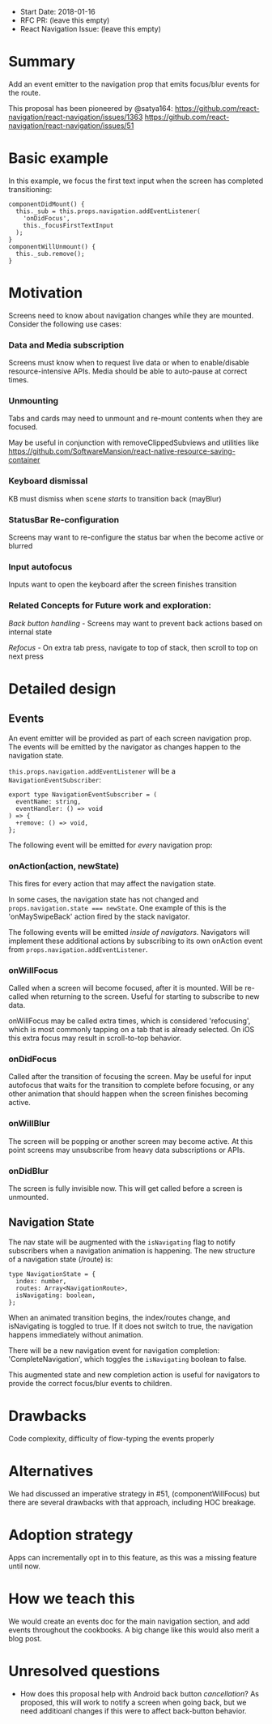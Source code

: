 * Start Date: 2018-01-16
* RFC PR: (leave this empty)
* React Navigation Issue: (leave this empty)

# Summary

Add an event emitter to the navigation prop that emits focus/blur events for the route.

This proposal has been pioneered by @satya164: https://github.com/react-navigation/react-navigation/issues/1363 https://github.com/react-navigation/react-navigation/issues/51

# Basic example

In this example, we focus the first text input when the screen has completed transitioning:

```
componentDidMount() {
  this._sub = this.props.navigation.addEventListener(
    'onDidFocus',
    this._focusFirstTextInput
  );
}
componentWillUnmount() {
  this._sub.remove();
}
```

# Motivation

Screens need to know about navigation changes while they are mounted. Consider the following use cases:

### Data and Media subscription

Screens must know when to request live data or when to enable/disable resource-intensive APIs. Media should be able to auto-pause at correct times.

### Unmounting

Tabs and cards may need to unmount and re-mount contents when they are focused.

May be useful in conjunction with removeClippedSubviews and utilities like https://github.com/SoftwareMansion/react-native-resource-saving-container

### Keyboard dismissal

KB must dismiss when scene _starts_ to transition back (mayBlur)

### StatusBar Re-configuration

Screens may want to re-configure the status bar when the become active or blurred

### Input autofocus

Inputs want to open the keyboard after the screen finishes transition

### Related Concepts for Future work and exploration:

_Back button handling_ - Screens may want to prevent back actions based on internal state

_Refocus_ - On extra tab press, navigate to top of stack, then scroll to top on next press

# Detailed design

## Events

An event emitter will be provided as part of each screen navigation prop. The events will be emitted by the navigator as changes happen to the navigation state.

`this.props.navigation.addEventListener` will be a `NavigationEventSubscriber`:

```
export type NavigationEventSubscriber = (
  eventName: string,
  eventHandler: () => void
) => {
  +remove: () => void,
};
```

The following event will be emitted for _every_ navigation prop:

### onAction(action, newState)

This fires for every action that may affect the navigation state.

In some cases, the navigation state has not changed and `props.navigation.state === newState`. One example of this is the 'onMaySwipeBack' action fired by the stack navigator.

The following events will be emitted _inside of navigators_. Navigators will implement these additional actions by subscribing to its own onAction event from `props.navigation.addEventListener`.

### onWillFocus

Called when a screen will become focused, after it is mounted. Will be re-called when returning to the screen. Useful for starting to subscribe to new data.

onWillFocus may be called extra times, which is considered 'refocusing', which is most commonly tapping on a tab that is already selected. On iOS this extra focus may result in scroll-to-top behavior.

### onDidFocus

Called after the transition of focusing the screen. May be useful for input autofocus that waits for the transition to complete before focusing, or any other animation that should happen when the screen finishes becoming active.

### onWillBlur

The screen will be popping or another screen may become active. At this point screens may unsubscribe from heavy data subscriptions or APIs.

### onDidBlur

The screen is fully invisible now. This will get called before a screen is unmounted.

## Navigation State

The nav state will be augmented with the `isNavigating` flag to notify subscribers when a navigation animation is happening. The new structure of a navigation state (/route) is:

```
type NavigationState = {
  index: number,
  routes: Array<NavigationRoute>,
  isNavigating: boolean,
};
```

When an animated transition begins, the index/routes change, and isNavigating is toggled to true. If it does not switch to true, the navigation happens immediately without animation.

There will be a new navigation event for navigation completion: 'CompleteNavigation', which toggles the `isNavigating` boolean to false.

This augmented state and new completion action is useful for navigators to provide the correct focus/blur events to children.

# Drawbacks

Code complexity, difficulty of flow-typing the events properly

# Alternatives

We had discussed an imperative strategy in #51, (componentWillFocus) but there are several drawbacks with that approach, including HOC breakage.

# Adoption strategy

Apps can incrementally opt in to this feature, as this was a missing feature until now.

# How we teach this

We would create an events doc for the main navigation section, and add events throughout the cookbooks. A big change like this would also merit a blog post.

# Unresolved questions

* How does this proposal help with Android back button _cancellation_? As proposed, this will work to notify a screen when going back, but we need additioanl changes if this were to affect back-button behavior.
